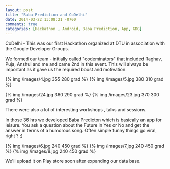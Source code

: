 ```yaml
---
layout: post
title: "Baba Prediction and CoDelhi"
date: 2014-03-22 13:08:21 -0700
comments: true
categories: [Hackathon , Android, Baba Prediction, App, GDG]
---
```


CoDelhi - This was our first Hackathon organized at DTU in association with the Google Developer Groups.

We formed our team - initially called "codeminators" that included Raghav, Puja, Anshul and me and came 2nd in this event.
This will always be important as it gave us the required boost and motivation.



{% img /images/4.jpg 355 280 grad %}
{% img /images/5.jpg 380 310 grad %}


{% img /images/24.jpg 360 290 grad %}
{% img /images/23.jpg 370 300 grad %}

There were also a lot of interesting workshops , talks and sessions.

In those 36 hrs we developed Baba Predicton which is basically an app for leisure. You ask a question about the Future in Yes or No and get the answer in terms of a humorous song. Often simple funny things go viral, right ? ;)

{% img  /images/6.jpg 240 450 grad %}
{% img  /images/7.jpg 240 450 grad %}
{% img  /images/8.jpg 240 450 grad %}


We'll upload it on Play store soon after expanding our data base.
